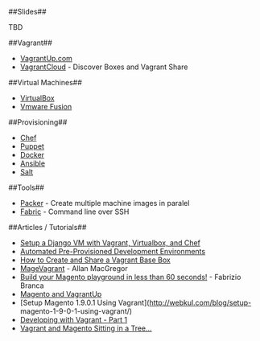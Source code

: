 ##Slides##

TBD

##Vagrant##

- [VagrantUp.com](http://www.vagrantup.com/)
- [VagrantCloud](https://vagrantcloud.com/boxes) - Discover Boxes and Vagrant Share

##Virtual Machines##

- [VirtualBox](https://www.virtualbox.org/)
- [Vmware Fusion](http://www.vmware.com/products/fusion)

##Provisioning##
- [Chef](https://www.getchef.com/)
- [Puppet](http://puppetlabs.com/)
- [Docker](https://www.docker.com/)
- [Ansible](http://www.ansible.com/home)
- [Salt](http://www.saltstack.com/)

##Tools##
- [Packer](http://www.packer.io/) - Create multiple machine images in paralel
- [Fabric](http://www.fabfile.org/) - Command line over SSH

##Articles / Tutorials##
- [Setup a Django VM with Vagrant, Virtualbox, and Chef](http://blog.smalleycreative.com/tutorials/setup-a-django-vm-with-vagrant-virtualbox-and-chef/)
- [Automated Pre-Provisioned Development Environments](https://www.hashicorp.com/blog/automated-pre-provisioned-development-environments.html)
- [How to Create and Share a Vagrant Base Box](http://www.sitepoint.com/create-share-vagrant-base-box/)
- [MageVagrant](https://github.com/amacgregor/MageVagrant) - Allan MacGregor
- [Build your Magento playground in less than 60 seconds!](http://www.fabrizio-branca.de/build-your-magento-playground-in-less-than-60-seconds.html) - Fabrizio Branca
- [Magento and VagrantUp](http://www.kingletas.com/2012/09/magento-and-vagrantup.html)
- [Setup Magento 1.9.0.1 Using Vagrant](http://webkul.com/blog/setup-
magento-1-9-0-1-using-vagrant/)
- [Developing with Vagrant - Part 1](http://gordonlesti.com/developing-with-vagrant/)
- [Vagrant and Magento Sitting in a Tree... ](https://speakerdeck.com/maxbucknell/vagrant-and-magento-sitting-in-a-tree-dot-dot-dot)
